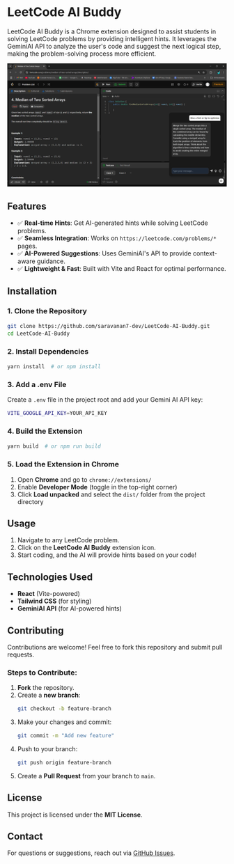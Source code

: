 # LeetCode AI Buddy

LeetCode AI Buddy is a Chrome extension designed to assist students in solving LeetCode problems by providing intelligent hints. It leverages the GeminiAI API to analyze the user's code and suggest the next logical step, making the problem-solving process more efficient.

![Description](images/demo.png)

## Features
- ✅ **Real-time Hints**: Get AI-generated hints while solving LeetCode problems.
- ✅ **Seamless Integration**: Works on `https://leetcode.com/problems/*` pages.
- ✅ **AI-Powered Suggestions**: Uses GeminiAI's API to provide context-aware guidance.
- ✅ **Lightweight & Fast**: Built with Vite and React for optimal performance.

## Installation

### 1. Clone the Repository
```sh
git clone https://github.com/saravanan7-dev/LeetCode-AI-Buddy.git
cd LeetCode-AI-Buddy
```

### 2. Install Dependencies
```sh
yarn install  # or npm install
```

### 3. Add a .env File
Create a `.env` file in the project root and add your Gemini AI API key:
```sh
VITE_GOOGLE_API_KEY=YOUR_API_KEY
```

### 4. Build the Extension
```sh
yarn build  # or npm run build
```

### 5. Load the Extension in Chrome
1. Open **Chrome** and go to `chrome://extensions/`
2. Enable **Developer Mode** (toggle in the top-right corner)
3. Click **Load unpacked** and select the `dist/` folder from the project directory

## Usage
1. Navigate to any LeetCode problem.
2. Click on the **LeetCode AI Buddy** extension icon.
3. Start coding, and the AI will provide hints based on your code!

## Technologies Used
- **React** (Vite-powered)
- **Tailwind CSS** (for styling)
- **GeminiAI API** (for AI-powered hints)

## Contributing
Contributions are welcome! Feel free to fork this repository and submit pull requests.

### Steps to Contribute:
1. **Fork** the repository.
2. Create a **new branch**:
   ```sh
   git checkout -b feature-branch
   ```
3. Make your changes and commit:
   ```sh
   git commit -m "Add new feature"
   ```
4. Push to your branch:
   ```sh
   git push origin feature-branch
   ```
5. Create a **Pull Request** from your branch to `main`.

## License
This project is licensed under the **MIT License**.

## Contact
For questions or suggestions, reach out via [GitHub Issues](https://github.com/saravanan7-dev/LeetCode-AI-Buddy/issues).

